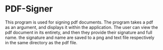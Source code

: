 # PDF-Signer
This program is used for signing pdf documents. The program takes a pdf as an argument, and displays it within the application. The user can view the pdf document in its entirety, and then they provide their signature and full name. the signature and name are saved to a png and text file respectively in the same directory as the pdf file.
